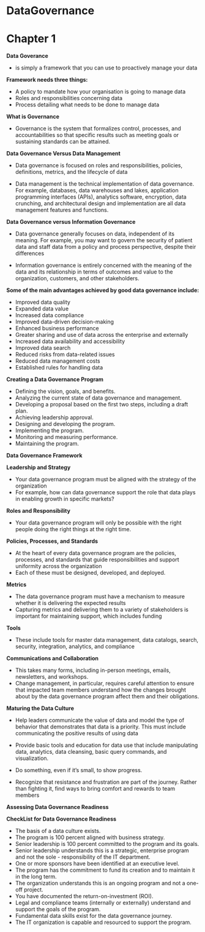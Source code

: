 # DataGovernance

# Chapter 1 

**Data Goverance**
- is simply a framework that you can use to proactively manage your data

**Framework needs three things:**
- A policy to mandate how your organisation is going to manage data
- Roles and responsibilities concerning data
- Process detailing what needs to be done to manage data

**What is Governance**
- Governance is the system that formalizes control, processes, and accountabilities so that
  specific results such as meeting goals or sustaining standards can be attained.



**Data Governance Versus Data Management**
- Data governance is focused on roles and responsibilities, policies, definitions, metrics,
  and the lifecycle of data


- Data management is the technical implementation of data governance. For example, databases, data warehouses and lakes, application programming interfaces (APIs),
  analytics software, encryption, data crunching, and architectural design and implementation are all data management features and functions.


**Data Governance versus Information Governance**
- Data governance generally focuses on data, independent of its meaning. For example, you may want to govern the security of patient data and staff data from a policy
  and process perspective, despite their differences


-  Information governance is entirely concerned with the meaning of the data and its relationship in terms of outcomes and value to the organization, customers,
  and other stakeholders.



**Some of the main advantages achieved by good data governance include:**
- Improved data quality
- Expanded data value
- Increased data compliance
- Improved data-driven decision-making
- Enhanced business performance
- Greater sharing and use of data across the enterprise and externally
- Increased data availability and accessibility
- Improved data search
- Reduced risks from data-related issues
- Reduced data management costs
- Established rules for handling data



**Creating a Data Governance Program**
- Defining the vision, goals, and benefits.
- Analyzing the current state of data governance and management.
- Developing a proposal based on the first two steps, including a draft plan.
- Achieving leadership approval.
- Designing and developing the program.
- Implementing the program.
- Monitoring and measuring performance.
- Maintaining the program.


**Data Governance Framework**

**Leadership and Strategy**
- Your data governance program must be aligned with the strategy of the organization
- For example, how can data governance support the role that data plays in enabling growth in specific markets?

**Roles and Responsibility**
- Your data governance program will only be possible with the right people doing the right things at the right time.

**Policies, Processes, and Standards**
- At the heart of every data governance program are the policies, processes, and standards that guide responsibilities and support uniformity across the organization
- Each of these must be designed, developed, and deployed.

**Metrics**
- The data governance program must have a mechanism to measure whether it is delivering the expected results
- Capturing metrics and delivering them to a variety of stakeholders is important for maintaining support, which includes funding


**Tools**
- These include tools for master data management, data catalogs, search, security, integration, analytics, and compliance

**Communications and Collaboration**
- This takes many forms, including in-person meetings, emails, newsletters, and workshops.
- Change management, in particular, requires careful attention to ensure that impacted team members understand how the changes brought about by the data governance program affect them and their obligations.



**Maturing the Data Culture**
- Help leaders communicate the value of data and model the type of behavior that demonstrates that data is a priority. This must include communicating the positive results of using data

- Provide basic tools and education for data use that include manipulating data, analytics, data cleansing, basic query commands, and visualization.

- Do something, even if it’s small, to show progress.

- Recognize that resistance and frustration are part of the journey. Rather than fighting it, find ways to bring comfort and rewards to team members


**Assessing Data Governance Readiness**

**CheckList for Data Governance Readiness**
- The basis of a data culture exists.
- The program is 100 percent aligned with business strategy.
- Senior leadership is 100 percent committed to the program and its goals.
- Senior leadership understands this is a strategic, enterprise program and not the sole - responsibility of the IT department.
- One or more sponsors have been identified at an executive level.
- The program has the commitment to fund its creation and to maintain it in the long term.
- The organization understands this is an ongoing program and not a one-off project.
- You have documented the return-on-investment (ROI).
- Legal and compliance teams (internally or externally) understand and support the goals of the program.
- Fundamental data skills exist for the data governance journey.
- The IT organization is capable and resourced to support the program.



